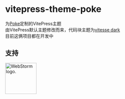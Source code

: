 # vitepress-theme-poke
为[Poke](https://github.com/ttdly/poke)定制的VitePress主题  
由VitePress默认主题修改而来，代码块主题为[vitesse dark](https://github.com/antfu/vscode-theme-vitesse)  
目前这俩项目都在开发中

## 支持
<a href="https://jb.gg/OpenSourceSupport">
<img height="100" width="100" src="https://resources.jetbrains.com/storage/products/company/brand/logos/WebStorm_icon.svg" alt="WebStorm logo.">
</a>
